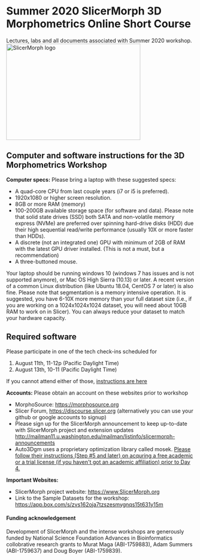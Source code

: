 # Summer 2020 SlicerMorph 3D Morphometrics Online Short Course 
Lectures, labs and all documents associated with Summer 2020 workshop.
<img alt="SlicerMorph logo" width="358" height="256" src="https://github.com/SlicerMorph/SlicerMorph.github.io/blob/master/SlicerMorph_Logos/SlicerMorph_Final_Logos-V2.jpg">

## Computer and software instructions for the 3D Morphometrics Workshop
**Computer specs:** Please bring a laptop with these suggested specs:
*	A quad-core CPU from last couple years (i7 or i5 is preferred). 
*	1920x1080 or higher screen resolution.
*	8GB or more RAM (memory)
*	100-200GB available storage space (for software and data). Please note that solid state drives (SSD) both SATA and non-volatile memory express (NVMe) are preferred over spinning hard-drive disks (HDD) due their high sequential read/write performance (usually 10X or more faster than HDDs). 
*	 A discrete (not an integrated one) GPU with minimum of 2GB of RAM with the latest GPU driver installed. (This is not a must, but a recommendation)  
*	A three-buttoned mouse. 

Your laptop should be running windows 10 (windows 7 has issues and is not supported anymore), or Mac OS High Sierra (10.13) or later.  A recent version of a common Linux distribution (like Ubuntu 18.04, CentOS 7 or later) is also fine.
Please note that segmentation is a memory intensive operation. It is suggested, you have 6-10X more memory than your full dataset size (i.e., if you are working on a 1024x1024x1024 dataset, you will need about 10GB RAM to work on in Slicer). You can always reduce your dataset to match your hardware capacity.

## Required software
Please participate in one of the tech check-ins scheduled for 

1. August 11th, 11-12p (Pacific Daylight Time)
2. August 13th, 10-11 (Pacific Daylight Time) 

If you cannot attend either of those, [instructions are here](https://github.com/SlicerMorph/S_2020/blob/master/Tech-Checkin.md) 


**Accounts:** Please obtain an account on these websites prior to workshop
*	MorphoSource: https://morphosource.org
*	Slicer Forum, https://discourse.slicer.org (alternatively you can use your github or google accounts to signup)
*	Please sign up for the SlicerMorph announcement to keep up-to-date with SlicerMorph project and extension updates http://mailman11.u.washington.edu/mailman/listinfo/slicermorph-announcements
* Auto3Dgm uses a proprietary optimization library called mosek. [Please follow their instructions (Step #5 and later) on acquring a free academic or a trial license (if you haven't got an academic affiliation) prior to Day 4.](https://toothandclaw.github.io/installations/)

**Important Websites:**

*	SlicerMorph project website: https://www.SlicerMorph.org
* Link to the Sample Datasets for the workshop: https://app.box.com/s/zvs162oja7tzszesmygnqs15t631y15m

#### Funding acknowledgement
Development of SlicerMorph and the intense workshops are generously funded by National Science Foundation Advances in Bioinformatics collobrative research grants to Murat Maga (ABI-1759883), Adam Summers (ABI-1759637) and Doug Boyer (ABI-1759839). 

